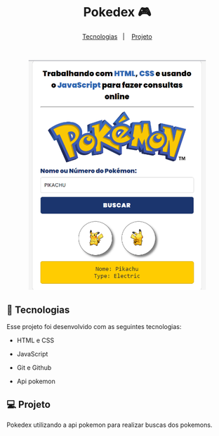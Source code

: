 <h1 align="center"> Pokedex 🎮 </h1>
<p align="center">
</p>
<p align="center">
  <a href="#-tecnologias">Tecnologias</a>&nbsp;&nbsp;&nbsp;|&nbsp;&nbsp;&nbsp;
  <a href="#-projeto">Projeto</a>
</p>
<br>
<p align="center">
  <img alt="pokedex" src=".github/preview.png" width="80%">
</p>

## 🚀 Tecnologias
Esse projeto foi desenvolvido com as seguintes tecnologias:

- HTML e CSS

- JavaScript

- Git e Github

- Api pokemon

## 💻 Projeto

Pokedex utilizando a api pokemon para realizar buscas dos pokemons.

